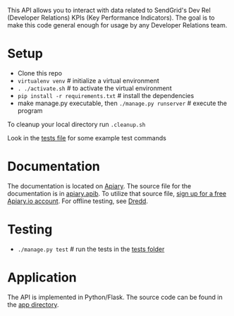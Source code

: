 This API allows you to interact with data related to SendGrid's Dev Rel (Developer Relations) KPIs (Key Performance Indicators). The goal is to make this code general enough for usage by any Developer Relations team.

# Setup

* Clone this repo
* `virtualenv venv` # initialize a virtual environment
* `. ./activate.sh` # to activate the virtual environment
* `pip install -r requirements.txt` # install the dependencies
* make manage.py executable, then `./manage.py runserver` # execute the program

To cleanup your local directory run `.cleanup.sh`

Look in the [tests file](https://github.com/thinkingserious/sendgrid-devrel-api/blob/master/tests/manual_tests.txt) for some example test commands

# Documentation

The documentation is located on [Apiary](http://docs.sendgrid.apiary.io). The source file for the documentation is in [apiary.apib](https://github.com/thinkingserious/sendgrid-devrel-api/blob/master/apiary.apib). To utilize that source file, [sign up for a free Apiary.io account](http://apiary.io). For offline testing, see [Dredd](http://blog.apiary.io/2013/10/17/How-to-test-api-with-api-blueprint-and-dredd).

# Testing

* `./manage.py test` # run the tests in the [tests folder](https://github.com/thinkingserious/sendgrid-devrel-api/blob/master/test)

# Application

The API is implemented in Python/Flask. The source code can be found in the [app directory](https://github.com/thinkingserious/sendgrid-devrel-api/tree/master/app).
